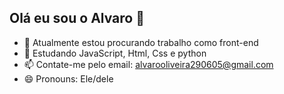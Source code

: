 ## Olá eu sou o Alvaro  👋

- 🔭 Atualmente estou procurando trabalho como front-end
- 🌱 Estudando JavaScript, Html, Css e python
- 📫 Contate-me pelo email: alvarooliveira290605@gmail.com
- 😄 Pronouns: Ele/dele

